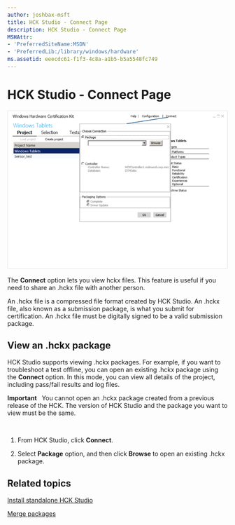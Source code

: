 ```yaml
---
author: joshbax-msft
title: HCK Studio - Connect Page
description: HCK Studio - Connect Page
MSHAttr:
- 'PreferredSiteName:MSDN'
- 'PreferredLib:/library/windows/hardware'
ms.assetid: eeecdc61-f1f3-4c8a-a1b5-b5a5548fc749
---
```


# HCK Studio - Connect Page


![connect page](images/hck-winb-connect-page-db.png)

The **Connect** option lets you view hckx files. This feature is useful if you need to share an .hckx file with another person.

An .hckx file is a compressed file format created by HCK Studio. An .hckx file, also known as a submission package, is what you submit for certification. An .hckx file must be digitally signed to be a valid submission package.

## View an .hckx package


HCK Studio supports viewing .hckx packages. For example, if you want to troubleshoot a test offline, you can open an existing .hckx package using the **Connect** option. In this mode, you can view all details of the project, including pass/fail results and log files.

**Important**  
You cannot open an .hckx package created from a previous release of the HCK. The version of HCK Studio and the package you want to view must be the same.

 

1.  From HCK Studio, click **Connect**.

2.  Select **Package** option, and then click **Browse** to open an existing .hckx package.

## Related topics


[Install standalone HCK Studio](install-standalone-hck-studio.md)

[Merge packages](merge-packages.md)

 

 







